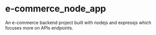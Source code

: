 # e-commerce_node_app
An e-commerce backend project built with nodejs and expressjs which focuses more on APIs endpoints.
